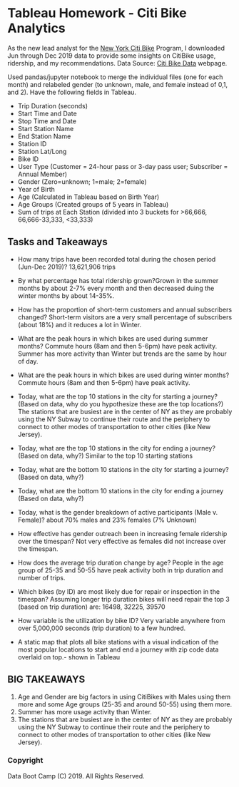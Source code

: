 # Tableau Homework - Citi Bike Analytics



As the new lead analyst for the [New York Citi Bike](https://en.wikipedia.org/wiki/Citi_Bike) Program, I downloaded Jun through Dec 2019 data to provide some insights on CitiBike usage, ridership, and my recommendations. 
Data Source: [Citi Bike Data](https://www.citibikenyc.com/system-data) webpage.

Used pandas/jupyter notebook to merge the individual files (one for each month) and relabeled gender (to unknown, male, and female instead of 0,1, and 2). Have the following fields in Tableau. 

* Trip Duration (seconds)
* Start Time and Date
* Stop Time and Date
* Start Station Name
* End Station Name
* Station ID
* Station Lat/Long
* Bike ID
* User Type (Customer = 24-hour pass or 3-day pass user; Subscriber = Annual Member)
* Gender (Zero=unknown; 1=male; 2=female)
* Year of Birth
* Age (Calculated in Tableau based on Birth Year)
* Age Groups (Created groups of 5 years in Tableau)
* Sum of trips at Each Station (divided into 3 buckets for >66,666, 66,666-33,333, <33,333)


## Tasks and Takeaways

* How many trips have been recorded total during the chosen period (Jun-Dec 2019)? 13,621,906 trips

* By what percentage has total ridership grown?Grown in the summer months by about 2-7% every month and then decreased duing the winter months by about 14-35%.

* How has the proportion of short-term customers and annual subscribers changed? Short-term visitors are a very small percentage of subscribers (about 18%) and it reduces a lot in Winter.

* What are the peak hours in which bikes are used during summer months? Commute hours (8am and then 5-6pm) have peak activity. Summer has more activity than Winter but trends are the same by hour of day. 

* What are the peak hours in which bikes are used during winter months? Commute hours (8am and then 5-6pm) have peak activity. 

* Today, what are the top 10 stations in the city for starting a journey? (Based on data, why do you hypothesize these are the top locations?) The stations that are busiest are in the center of NY as they are probably using the NY Subway to continue their route and the periphery to connect to other modes of transportation to other cities (like New Jersey). 


* Today, what are the top 10 stations in the city for ending a journey? (Based on data, why?) Similar to the top 10 starting stations

* Today, what are the bottom 10 stations in the city for starting a journey? (Based on data, why?)

* Today, what are the bottom 10 stations in the city for ending a journey (Based on data, why?)

* Today, what is the gender breakdown of active participants (Male v. Female)? about 70% males and 23% females (7% Unknown)

* How effective has gender outreach been in increasing female ridership over the timespan? Not very effective as females did not increase over the timespan.

* How does the average trip duration change by age? People in the age group of 25-35 and 50-55 have peak activity both in trip duration and number of trips.

* Which bikes (by ID) are most likely due for repair or inspection in the timespan?
Assuming longer trip duration bikes will need repair the top 3 (based on trip duration) are: 16498, 32225, 39570

* How variable is the utilization by bike ID? Very variable anywhere from over 5,000,000 seconds (trip duration) to a few hundred.

* A static map that plots all bike stations with a visual indication of the most popular locations to start and end a journey with zip code data overlaid on top.- shown in Tableau

## BIG TAKEAWAYS

1. Age and Gender are big factors in using CitiBikes with Males using them more and some Age groups (25-35 and around 50-55) using them more.
2. Summer has more usage activity than Winter.
3. The stations that are busiest are in the center of NY as they are probably using the NY Subway to continue their route and the periphery to connect to other modes of transportation to other cities (like New Jersey). 



### Copyright

Data Boot Camp (C) 2019. All Rights Reserved.
